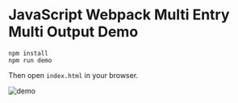 JavaScript Webpack Multi Entry Multi Output Demo
================================================

```
npm install
npm run demo
```

Then open `index.html` in your browser.

![demo](./images/demo.jpg)
